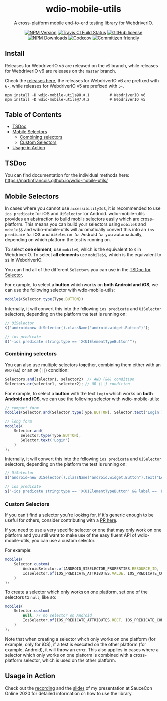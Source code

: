 <h1 align="center">wdio-mobile-utils</h1>

<p align="center">A cross-platform mobile end-to-end testing library for WebdriverIO.</p>

<p align="center">
    <a href="https://www.npmjs.com/package/wdio-mobile-utils"><img src="https://img.shields.io/npm/v/wdio-mobile-utils/latest.svg?style=flat-square" alt="NPM Version" /></a>
    <a href="https://travis-ci.com/martinfrancois/wdio-mobile-utils"><img src="https://img.shields.io/travis/com/martinfrancois/wdio-mobile-utils?style=flat-square" alt="Travis CI Build Status" /></a>
    <a href="https://github.com/martinfrancois/wdio-mobile-utils/blob/master/LICENSE"><img src="https://img.shields.io/npm/l/wdio-mobile-utils.svg?style=flat-square" alt="GitHub license" /></a>
    <a href="https://www.npmjs.com/package/wdio-mobile-utils"><img src="https://img.shields.io/npm/dm/wdio-mobile-utils.svg?style=flat-square" alt="NPM Downloads" /></a>
    <a href="https://codecov.io/gh/martinfrancois/wdio-mobile-utils"><img alt="Codecov" src="https://img.shields.io/codecov/c/github/martinfrancois/wdio-mobile-utils.svg?style=flat-square"></a>
    <a href="http://commitizen.github.io/cz-cli/"><img src="https://img.shields.io/badge/commitizen-friendly-brightgreen.svg?style=flat-square" alt="Commitizen friendly" /></a>
</p>

## Install

Releases for WebdriverIO v5 are released on the `v5` branch, while releases for WebdriverIO v6 are releases on the `master` branch.

Check the [releases here](https://github.com/martinfrancois/wdio-mobile-utils/releases), the releases for WebdriverIO v6 are prefixed with `6-`, while releases for WebdriverIO v5 are prefixed with `5-`.

```
npm install -D wdio-mobile-utils@8.0.1         # WebdriverIO v6
npm install -D wdio-mobile-utils@7.0.2         # WebdriverIO v5
```

## Table of Contents

-   [TSDoc](#tsdoc)
-   [Mobile Selectors](#mobile-selectors)
    -   [Combining selectors](#combining-selectors)
    -   [Custom Selectors](#custom-selectors)
-   [Usage in Action](#usage-in-action)

## TSDoc

You can find documentation for the individual methods here:
https://martinfrancois.github.io/wdio-mobile-utils/

## Mobile Selectors

In cases where you cannot use `accessibilityId`s, it is recommended to use `ios predicate` for iOS and `UiSelector` for Android.
wdio-mobile-utils provides an abstraction to build mobile selectors easily which are cross-platform.
This means you can build your selectors using `mobile$` and `mobile$$` and wdio-mobile-utils will automatically convert this into an `ios predicate` for iOS and `UiSelector` for Android for you automatically, depending on which platform the test is running on.

To select **one element**, use `mobile$`, which is the equivalent to `$` in WebdriverIO.
To select **all elements** use `mobile$$`, which is the equivalent to `$$` in WebdriverIO.

You can find all of the different `Selector`s you can use in the [TSDoc for Selector](https://martinfrancois.github.io/wdio-mobile-utils/classes/selector.html).

For example, to select a **button** which works on **both Android and iOS**, we can use the following selector with wdio-mobile-utils:

```javascript
mobile$(Selector.type(Type.BUTTON));
```

Internally, it will convert this into the following `ios predicate` and `UiSelector` selectors, depending on the platform the test is running on:

```javascript
// UiSelector
$('android=new UiSelector().className("android.widget.Button")');

// ios predicate
$("-ios predicate string:type == 'XCUIElementTypeButton'");
```

### Combining selectors

You can also use multiple selectors together, combining them either with an `AND` (`&&`) or an `OR` (`||`) condition:

```javascript
Selectors.and(selector1, selector2); // AND (&&) condition
Selectors.or(selector1, selector2); // OR (||) condition
```

For example, to select a **button** with the text `Login` which works on **both Android and iOS**, we can use the following selector with wdio-mobile-utils:

<!-- prettier-ignore-start -->
```javascript
// compact form
mobile$(Selector.and(Selector.type(Type.BUTTON), Selector.text('Login')));

// long form
mobile$(
    Selector.and(
       Selector.type(Type.BUTTON),
       Selector.text('Login')
    )
);
```
<!-- prettier-ignore-end -->

Internally, it will convert this into the following `ios predicate` and `UiSelector` selectors, depending on the platform the test is running on:

```javascript
// UiSelector
$('android=new UiSelector().className("android.widget.Button").text("Login")');

// ios predicate
$("-ios predicate string:type == 'XCUIElementTypeButton' && label == 'Login'");
```

### Custom Selectors

If you can't find a selector you're looking for, if it's generic enough to be useful for others, consider contributing with a [PR here](https://github.com/martinfrancois/wdio-mobile-utils/pulls).

If you need to use a very specific selector or one that may only work on one platform and you still want to make use of the easy fluent API of wdio-mobile-utils, you can use a custom selector.

For example:

<!-- prettier-ignore-start -->
```javascript
mobile$(
    Selector.custom(
        AndroidSelector.of(ANDROID_UISELECTOR_PROPERTIES.RESOURCE_ID, 'URL'),
        IosSelector.of(IOS_PREDICATE_ATTRIBUTES.VALUE, IOS_PREDICATE_COMPARATOR.EQUALS, 'URL')
    )
);
```
<!-- prettier-ignore-end -->

To create a selector which only works on one platform, set one of the selectors to `null`, like so:

<!-- prettier-ignore-start -->
```javascript
mobile$(
    Selector.custom(
        null, // no selector on Android
        IosSelector.of(IOS_PREDICATE_ATTRIBUTES.RECT, IOS_PREDICATE_COMPARATOR.EQUALS, 'URL')
    )
);
```
<!-- prettier-ignore-end -->

Note that when creating a selector which only works on one platform (for example, only for iOS), if a test is executed on the other platform (for example, Android), it will throw an error.
This also applies in cases where a selector which only works on one platform is combined with a cross-platform selector, which is used on the other platform.

## Usage in Action

Check out the [recording](http://saucecon.com/agenda-2020?agendaPath=session/251027) and the [slides](https://github.com/martinfrancois/saucecon-2020-1-codebase-2-mobile-platforms/blob/master/SauceCon_2020_Online.pdf) of my presentation at SauceCon Online 2020 for detailed information on how to use the library.
